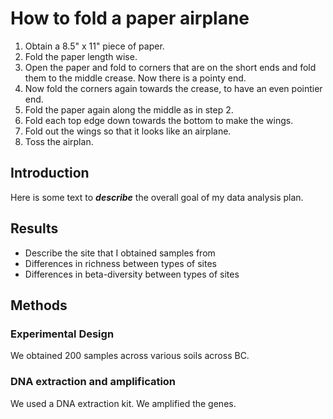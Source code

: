 # How to fold a paper airplane

1. Obtain a 8.5" x 11" piece of paper.
2. Fold the paper length wise. 
3. Open the paper and fold to corners that are on the short ends and fold them to the middle crease. Now there is a pointy end.
4. Now fold the corners again towards the crease, to have an even pointier end. 
5. Fold the paper again along the middle as in step 2. 
6. Fold each top edge down towards the bottom to make the wings. 
7. Fold out the wings so that it looks like an airplane. 
8. Toss the airplan. 

## Introduction
Here is some text to ***describe*** the overall goal of my data analysis plan.

## Results
* Describe the site that I obtained samples from
* Differences in richness between types of sites
* Differences in beta-diversity between types of sites

## Methods
### Experimental Design
We obtained 200 samples across various soils across BC. 

### DNA extraction and amplification
We used a DNA extraction kit. We amplified the genes. 
